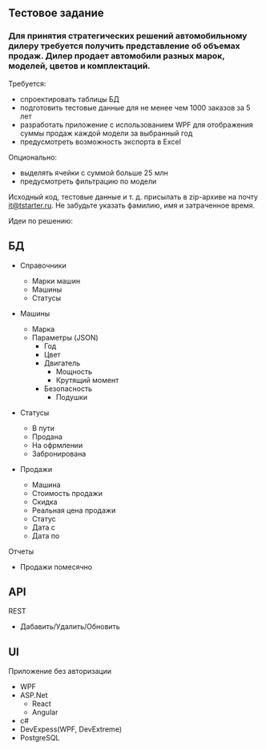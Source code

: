 ## Тестовое задание

### Для принятия стратегических решений автомобильному дилеру требуется получить представление об объемах продаж. Дилер продает автомобили разных марок, моделей, цветов и комплектаций.

Требуется:
- спроектировать таблицы БД
- подготовить тестовые данные для не менее чем 1000 заказов за 5 лет
- разработать приложение с использованием WPF для отображения суммы продаж каждой модели за выбранный год
- предусмотреть возможность экспорта в Excel

Опционально:
- выделять ячейки с суммой больше 25 млн
- предусмотреть фильтрацию по модели

Исходный код, тестовые данные и т. д. присылать в zip-архиве на почту it@tstarter.ru. Не забудьте указать фамилию, имя и затраченное время.

Идеи по решению:

## БД
- Справочники
    - Марки машин
    - Машины
    - Статусы
        
- Машины
    - Марка
    - Параметры (JSON)
        - Год
        - Цвет
        - Двигатель
            - Мощность
            - Крутящий момент
        - Безопасность
            - Подушки

- Статусы
    - В пути
    - Продана
    - На офрмлении
    - Забронирована

- Продажи
    - Машина
    - Стоимость продажи
    - Скидка
    - Реальная цена продажи
    - Статус
    - Дата с
    - Дата по

Отчеты
- Продажи помесячно

## API
REST
- Дабавить/Удалить/Обновить

## UI

Приложение без авторизации
- WPF
- ASP.Net
    - React
    - Angular
- c#
- DevExpess(WPF, DevExtreme)
- PostgreSQL